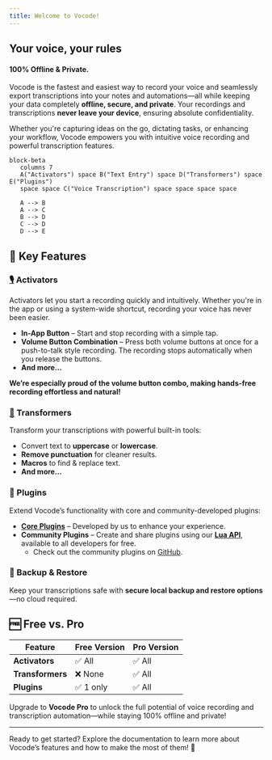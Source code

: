 ```yaml
---
title: Welcome to Vocode!
---
```

## Your voice, your rules

#### 100% Offline & Private.

Vocode is the fastest and easiest way to record your voice and seamlessly export transcriptions into your notes and automations—all while keeping your data completely **offline, secure, and private**. Your recordings and transcriptions **never leave your device**, ensuring absolute confidentiality. 

Whether you're capturing ideas on the go, dictating tasks, or enhancing your workflow, Vocode empowers you with intuitive voice recording and powerful transcription features.


```mermaid
block-beta
   columns 7
   A("Activators") space B("Text Entry") space D("Transformers") space E("Plugins")
   space space C("Voice Transcription") space space space space

   A --> B
   A --> C
   B --> D
   C --> D
   D --> E
```

## 🚀 Key Features

### [🎙](activators) Activators
Activators let you start a recording quickly and intuitively. Whether you're in the app or using a system-wide shortcut, recording your voice has never been easier.

- **In-App Button** – Start and stop recording with a simple tap.
- **Volume Button Combination** – Press both volume buttons at once for a push-to-talk style recording. The recording stops automatically when you release the buttons.
- **And more...**

**We’re especially proud of the volume button combo, making hands-free recording effortless and natural!**

### [🔧](transformers/) Transformers
Transform your transcriptions with powerful built-in tools:
- Convert text to **uppercase** or **lowercase**.
- **Remove punctuation** for cleaner results.
- **Macros** to find & replace text.
- **And more...**

### 🔌 Plugins
Extend Vocode’s functionality with core and community-developed plugins:
- [**Core Plugins**](plugins/core_plugins/) – Developed by us to enhance your experience.
- **Community Plugins** – Create and share plugins using our [**Lua API**](developers/lua_apis/), available to all developers for free.
  - Check out the community plugins on [GitHub](https://github.com/ViscousPot/vocode-community).

### 💾 Backup & Restore
Keep your transcriptions safe with **secure local backup and restore options**—no cloud required.

## 🆓 Free vs. Pro
| Feature          | Free Version  | Pro Version  |
|------------------|---------------|--------------|
| **Activators**   | ✅ All        | ✅ All       |
| **Transformers** | ❌ None       | ✅ All       |
| **Plugins**      | ✅ 1 only     | ✅ All       |

Upgrade to **Vocode Pro** to unlock the full potential of voice recording and transcription automation—while staying 100% offline and private!

---

Ready to get started? Explore the documentation to learn more about Vocode’s features and how to make the most of them! 🚀